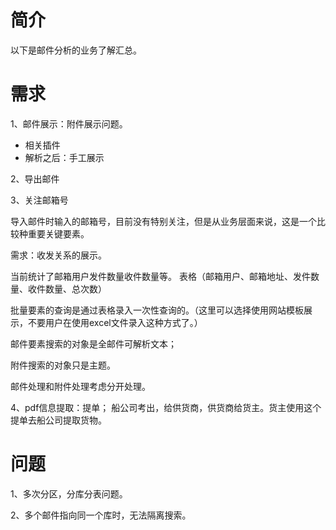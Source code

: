 # 简介 
以下是邮件分析的业务了解汇总。

# 需求
1、邮件展示：附件展示问题。
* 相关插件
* 解析之后：手工展示

2、导出邮件


3、关注邮箱号

导入邮件时输入的邮箱号，目前没有特别关注，但是从业务层面来说，这是一个比较种重要关键要素。

需求：收发关系的展示。

当前统计了邮箱用户发件数量收件数量等。
表格（邮箱用户、邮箱地址、发件数量、收件数量、总次数）

批量要素的查询是通过表格录入一次性查询的。（这里可以选择使用网站模板展示，不要用户在使用excel文件录入这种方式了。）

邮件要素搜索的对象是全邮件可解析文本；

附件搜索的对象只是主题。

邮件处理和附件处理考虑分开处理。

4、pdf信息提取：提单；  船公司考出，给供货商，供货商给货主。货主使用这个提单去船公司提取货物。

# 问题
1、多次分区，分库分表问题。

2、多个邮件指向同一个库时，无法隔离搜索。



